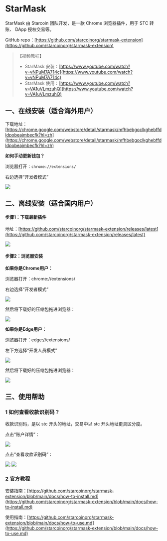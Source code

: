 # StarMask

StarMask 由 Starcoin 团队开发，是一款 Chrome 浏览器插件，用于 STC 转账、 DApp 授权交易等。

GitHub repo：[https://github.com/starcoinorg/starmask-extension](https://github.com/starcoinorg/starmask-extension)



> 【视频教程】
>
> * StarMask 安装：[https://www.youtube.com/watch?v=vNPuM7A714c](https://www.youtube.com/watch?v=vNPuM7A714c)
> * StarMask 使用：[https://www.youtube.com/watch?v=VA1uVLmzuhQ](https://www.youtube.com/watch?v=VA1uVLmzuhQ)

## 一、在线安装（适合海外用户） <a href="#lqmxy" id="lqmxy"></a>

下载地址：[https://chrome.google.com/webstore/detail/starmask/mfhbebgoclkghebffdldpobeajmbecfk?hl=zh](https://chrome.google.com/webstore/detail/starmask/mfhbebgoclkghebffdldpobeajmbecfk?hl=zh)



**如何手动更新钱包？**

浏览器打开：`chrome://extensions/`

右边选择“开发者模式”

![](<../../.gitbook/assets/image (1) (6).png>)



## 二、离线安装（适合国内用户） <a href="#n7dtq" id="n7dtq"></a>

#### 步骤1：下载最新插件 <a href="#h7be0" id="h7be0"></a>

地址：[https://github.com/starcoinorg/starmask-extension/releases/latest](https://github.com/starcoinorg/starmask-extension/releases/latest)

![](<../../.gitbook/assets/image (2) (5).png>)

#### 步骤2：浏览器安装 <a href="#jdmqs" id="jdmqs"></a>

**如果你是Chrome用户：**

浏览器打开：chrome://extensions/

右边选择“开发者模式”

![](<../../.gitbook/assets/image (3) (8).png>)

然后将下载好的压缩包拖进浏览器：

![
](<../../.gitbook/assets/image (4) (4).png>)

**如果你是Edge用户：**

浏览器打开：edge://extensions/

左下方选择“开发人员模式”

![](<../../.gitbook/assets/image (5) (4).png>)

然后将下载好的压缩包拖进浏览器：

![](<../../.gitbook/assets/image (6) (1).png>)



## 三、使用帮助 <a href="#zse69" id="zse69"></a>

### 1 如何查看收款识别码？ <a href="#tcrui" id="tcrui"></a>

收款识别码，是以 stc 开头的地址，交易中以 stc 开头地址更具区分度。

点击“账户详情”：

![](<../../.gitbook/assets/image (7) (2).png>)

点击“查看收款识别码”：

![](<../../.gitbook/assets/image (8) (3).png>) ![](<../../.gitbook/assets/image (9) (3).png>)

### 2 官方教程 <a href="#uu5m6" id="uu5m6"></a>

安装指南：[https://github.com/starcoinorg/starmask-extension/blob/main/docs/how-to-install.md](https://github.com/starcoinorg/starmask-extension/blob/main/docs/how-to-install.md)

使用指南：[https://github.com/starcoinorg/starmask-extension/blob/main/docs/how-to-use.md](https://github.com/starcoinorg/starmask-extension/blob/main/docs/how-to-use.md)

